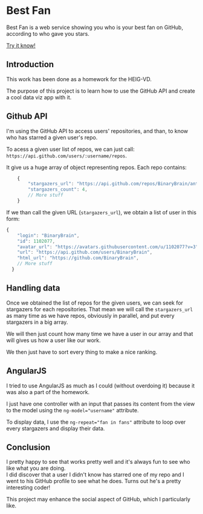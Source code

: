 # Best Fan

Best Fan is a web service showing you who is your best fan on GitHub, according to who gave you stars.

[Try it know!](http://binarybrain.github.io/BestFan/)

## Introduction

This work has been done as a homework for the HEIG-VD.

The purpose of this project is to learn how to use the GitHub API and create a cool data viz app with it.

## Github API

I'm using the GitHub API to access users' repositories, and than, to know who has starred a given user's repo.

To acess a given user list of repos, we can just call: `https://api.github.com/users/:username/repos`.

It give us a huge array of object representing repos. Each repo contains:

```js
	{
		"stargazers_url": "https://api.github.com/repos/BinaryBrain/ant/stargazers",
		"stargazers_count": 4,
		// More stuff
	}
```

If we than call the given URL (`stargazers_url`), we obtain a list of user in this form:

```js
{
	"login": "BinaryBrain",
	"id": 1102077,
	"avatar_url": "https://avatars.githubusercontent.com/u/1102077?v=3",
	"url": "https://api.github.com/users/BinaryBrain",
	"html_url": "https://github.com/BinaryBrain",
	// More stuff
  }
```

## Handling data

Once we obtained the list of repos for the given users, we can seek for stargazers for each repositories.
That mean we will call the `stargazers_url` as many time as we have repos, obviously in parallel, and put every stargazers in a big array.

We will then just count how many time we have a user in our array and that will gives us how a user like our work.

We then just have to sort every thing to make a nice ranking.

## AngularJS

I tried to use AngularJS as much as I could (without overdoing it) because it was also a part of the homework.

I just have one controller with an input that passes its content from the view to the model using the `ng-model="username"` attribute.

To display data, I use the `ng-repeat="fan in fans"` attribute to loop over every stargazers and display their data.

## Conclusion

I pretty happy to see that works pretty well and it's always fun to see who like what you are doing.  
I did discover that a user I didn't know has starred one of my repo and I went to his GitHub profile to see what he does. Turns out he's a pretty interesting coder!

This project may enhance the social aspect of GitHub, which I particularly like.
